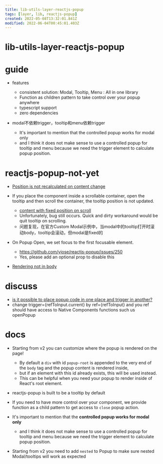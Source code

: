 ```yaml
---
title: lib-utils-layer-reactjs-popup
tags: [layer, lib, reactjs-popup]
created: 2022-05-08T13:32:01.841Z
modified: 2022-06-04T00:45:01.403Z
---
```


# lib-utils-layer-reactjs-popup

# guide
- features
  - consistent solution: Modal, Tooltip, Menu : All in one library
  - Function as children pattern to take control over your popup anywhere
  - typescript support
  - zero dependencies

- modal不依赖trigger，tooltip和menu依赖trigger
  - It's important to mention that the controlled popup works for modal only 
  - and I think it does not make sense to use a controlled popup for tooltip and menu because we need the trigger element to calculate popup position.
# reactjs-popup-not-yet
- [Position is not recalculated on content change](https://github.com/yjose/reactjs-popup/issues/145)

- If you place the component inside a scrollable container, open the tooltip and then scroll the container, the tooltip position is not updated.
  - [content with fixed position on scroll](https://github.com/yjose/reactjs-popup/issues/208)
  - Unfortunately, bug still occurs. Quick and dirty workaround would be quit tooltip on scrolling.
  - 问题复现，在官方Custom Modal示例中，当modal中的tooltip打开时滚动body，tooltip会滚动，但modal是fixed的

- On Popup Open, we set focus to the first focusable element.
  - https://github.com/yjose/reactjs-popup/issues/250
  - Yes, please add an optional prop to disable this 

- [Rendering not in body](https://github.com/yjose/reactjs-popup/issues/232)
# discuss
- [is it possible to place popup code in one place and trigger in another?](https://github.com/yjose/reactjs-popup/issues/182)
- change trigger={refToInput.current} by ref={refToInput} and you ref should have access to Native Components functions such us openPopup

# 
# docs
- Starting from v2 you can customize where the popup is rendered on the page!
  - By default a `div` with id `popup-root` is appended to the very end of the `body` tag and the popup content is rendered inside, 
  - but if an element with this id already exists, this will be used instead.
  - This can be helpful when you need your popup to render inside of React's root element.

- reactjs-popup is built to be a tooltip by default

- If you need to have more control over your component, we provide function as a child pattern to get access to `close` popup action.
- It's important to mention that the **controlled popup works for modal only** 
  - and I think it does not make sense to use a controlled popup for tooltip and menu because we need the trigger element to calculate popup position.

- Starting from v2 you need to add `nested` to Popup to make sure nested Modal/tooltips will work as expected
